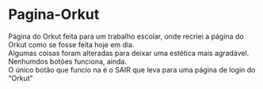 # Pagina-Orkut
Página do Orkut feita para um trabalho escolar, onde recriei a página do Orkut como se fosse feita hoje em dia.
</br>
Algumas coisas foram alteradas para deixar uma estética mais agradável.
</br>
Nenhumdos botões funciona, ainda.
</br>
O único botão que funcio na é o SAIR que leva para uma página de login do "Orkut"
